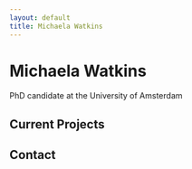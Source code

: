 ```yaml
---
layout: default
title: Michaela Watkins
---
```


# Michaela Watkins

PhD candidate at the University of Amsterdam

## Current Projects


## Contact
